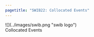 ```yaml
---
pagetitle: "SWIB22: Collocated Events"
---
```



<div id="top">
<div class="column left">![](../images/swib.png "swib logo")</div>
<div class="column middle">Collocated Events</div>
<div class="column right"></div>
</div>

<div id="prog">
<div></div>
<!-- 2022-11-28 12:00 13:00 



## DINI-AG KIM meeting

<b>Letitia Mölck<sup>1</sup>, Alex Jahnke<sup>2</sup></b><br />
<sup>1 </sup>German National Library; <sup>2 </sup>Göttingen State and University Library, Germany



</div>


